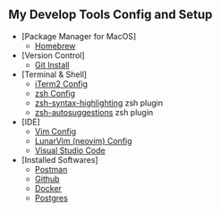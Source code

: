 ## My Develop Tools Config and Setup

* [Package Manager for MacOS]
  * [Homebrew](https://github.com/rong118/develop_tools_config/blob/master/homebrew_setup/homebrew.md)
* [Version Control]
  * [Git Install](https://git-scm.com/download/mac)
* [Terminal & Shell]
  * [iTerm2 Config](https://github.com/rong118/develop_tools_config/blob/master/iterm2_setup/iterm2_setup.md)
  * [zsh Config](https://github.com/rong118/develop_tools_config/blob/master/iterm2_setup/zsh_config.md)
  * [zsh-syntax-highlighting](https://github.com/zsh-users/zsh-syntax-highlighting)	zsh plugin
  * [zsh-autosuggestions](https://github.com/zsh-users/zsh-autosuggestions)	zsh plugin
* [IDE]
  * [Vim Config](https://github.com/rong118/develop_tools_config/blob/master/vim_setup/vim_setup.md)
  * [LunarVim (neovim) Config](https://github.com/rong118/develop_tools_config/blob/master/lvim_setup/lvim_setup.md)
  * [Visual Studio Code](https://code.visualstudio.com)
* [Installed Softwares]
  * [Postman](https://github.com/rong118/develop_tools_config/blob/master/installed_software/install_software.md)
  * [Github](https://github.com/rong118/develop_tools_config/blob/master/installed_software/install_software.md)
  * [Docker](https://github.com/rong118/develop_tools_config/blob/master/installed_software/install_software.md)
  * [Postgres](https://github.com/rong118/develop_tools_config/blob/master/installed_software/install_software.md)
